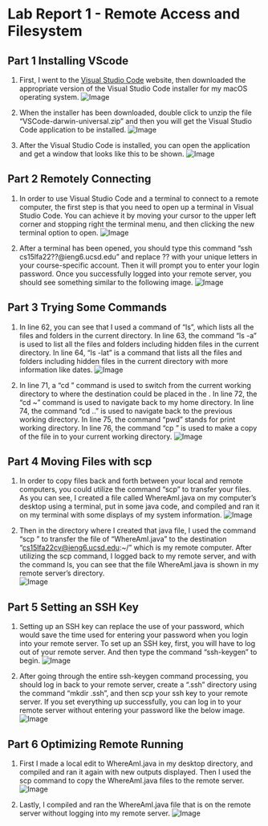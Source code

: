 # Lab Report 1 - Remote Access and Filesystem

## Part 1 Installing VScode
1. First, I went to the [Visual Studio Code](https://code.visualstudio.com) website, then downloaded the appropriate version of the Visual Studio Code installer for my macOS operating system.
![Image](lab%20report%201%201.1.png)

2. When the installer has been downloaded, double click to unzip the file “VSCode-darwin-universal.zip” and then you will get the Visual Studio Code application to be installed.
![Image](lab%20report%201%201.2.png)

3. After the Visual Studio Code is installed, you can open the application and get a window that looks like this to be shown.
![Image](lab%20report%201%201.3.png)

## Part 2 Remotely Connecting
1. In order to use Visual Studio Code and a terminal to connect to a remote computer, the first step is that you need to open up a terminal in Visual Studio Code. You can achieve it by moving your cursor to the upper left corner and stopping right the terminal menu, and then clicking the new terminal option to open.
![Image](lab%20report%201%202.1.png)

2. After a terminal has been opened, you should type this command “ssh cs15lfa22??@ieng6.ucsd.edu” and replace ?? with your unique letters in your course-specific account. Then it will prompt you to enter your login password. Once you successfully logged into your remote server, you should see something similar to the following image.
![Image](lab%20report%201%202.2.png)

## Part 3 Trying Some Commands
1. In line 62, you can see that I used a command of “ls”, which lists all the files and folders in the current directory. In line 63, the command “ls -a” is used to list all the files and folders including hidden files in the current directory. In line 64, “ls -lat” is a command that lists all the files and folders including hidden files in the current directory with more information like dates.
![Image](lab%20report%201%203.1.png)

2. In line 71, a “cd <path>” command is used to switch from the current working directory to where the destination could be placed in the <path>. In line 72, the “cd ~” command is used to navigate back to my home directory. In line 74, the command “cd ..” is used to navigate back to the previous working directory. In line 75, the command “pwd” stands for print working directory. In line 76, the command “cp <path>” is used to make a copy of the file in <path> to your current working directory.
![Image](lab%20report%201%203.2.png)

## Part 4 Moving Files with scp
1. In order to copy files back and forth between your local and remote computers, you could utilize the command “scp” to transfer your files. As you can see, I created a file called WhereAmI.java on my computer’s desktop using a terminal, put in some java code, and compiled and ran it on my terminal with some displays of my system information.
![Image](lab%20report%201%204.1.png)

2. Then in the directory where I created that java file, I used the command “scp <file> <destination>” to transfer the file of “WhereAmI.java” to the destination “cs15lfa22cv@ieng6.ucsd.edu:~/” which is my remote computer. After utilizing the scp command, I logged back to my remote server, and with the command ls, you can see that the file WhereAmI.java is shown in my remote server’s directory.  
![Image](lab%20report%201%204.2.png)

## Part 5 Setting an SSH Key
1. Setting up an SSH key can replace the use of your password, which would save the time used for entering your password when you login into your remote server. To set up an SSH key, first, you will have to log out of your remote server. And then type the command “ssh-keygen” to begin.
![Image](lab%20report%201%205.1.png)

2. After going through the entire ssh-keygen command processing, you should log in back to your remote server, create a “.ssh” directory using the command “mkdir .ssh”, and then scp your ssh key to your remote server. If you set everything up successfully, you can log in to your remote server without entering your password like the below image.
![Image](lab%20report%201%205.2.png)

## Part 6 Optimizing Remote Running
1. First I made a local edit to WhereAmI.java in my desktop directory, and compiled and ran it again with new outputs displayed. Then I used the scp command to copy the WhereAmI.java files to the remote server.
![Image](lab%20report%201%206.1.png)

2. Lastly, I compiled and ran the WhereAmI.java file that is on the remote server without logging into my remote server.
![Image](lab%20report%201%206.2.png)